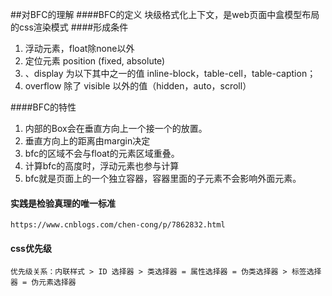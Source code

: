 <!--
 * @Date: 2019-10-22 11:08:51
 * @LastEditors: PoloHuang
 * @LastEditTime: 2020-08-24 18:13:06
-->
##对BFC的理解
####BFC的定义
块级格式化上下文，是web页面中盒模型布局的css渲染模式
####形成条件
1. 浮动元素，float除none以外
2. 定位元素 position (fixed, absolute)
3. 、display 为以下其中之一的值 inline-block，table-cell，table-caption；
4. overflow 除了 visible 以外的值（hidden，auto，scroll）

####BFC的特性
1. 内部的Box会在垂直方向上一个接一个的放置。
2. 垂直方向上的距离由margin决定
3. bfc的区域不会与float的元素区域重叠。
4. 计算bfc的高度时，浮动元素也参与计算
5. bfc就是页面上的一个独立容器，容器里面的子元素不会影响外面元素。

#### 实践是检验真理的唯一标准
```
https://www.cnblogs.com/chen-cong/p/7862832.html
```
#### css优先级
```
优先级关系：内联样式 > ID 选择器 > 类选择器 = 属性选择器 = 伪类选择器 > 标签选择器 = 伪元素选择器
```